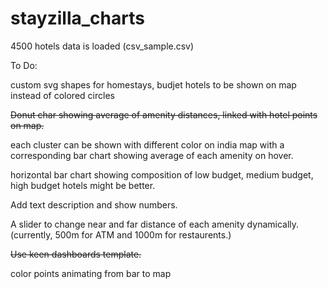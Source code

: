# stayzilla_charts

4500 hotels data is loaded (csv_sample.csv)


To Do:

custom svg shapes for homestays, budjet hotels to be shown on map instead of colored circles

~~Donut char showing average of amenity distances, linked with hotel points on map.~~

each cluster can be shown with different color on india map with a corresponding bar chart showing average of each amenity on hover.

horizontal bar chart showing composition of low budget, medium budget, high budget hotels might be better.

Add text description and show numbers.

A slider to change near and far distance of each amenity dynamically.(currently, 500m for ATM and 1000m for restaurents.)

~~Use keen dashboards template.~~

color points animating from bar to map
